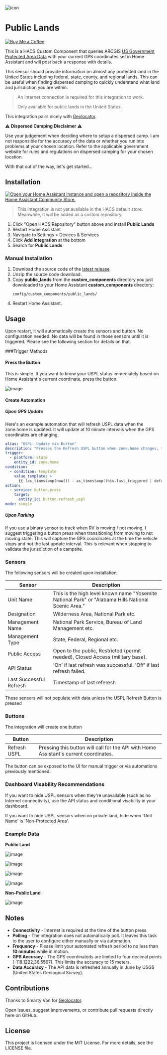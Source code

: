 ![icon](https://github.com/user-attachments/assets/de5ad0b3-8f84-4b37-a003-0a3bd3b0b2b2)

# Public Lands
[![Buy Me a Coffee](https://img.shields.io/badge/Buy%20Me%20a%20Coffee-donate-yellow.svg)](https://www.buymeacoffee.com/anthonysecco)

This is a HACS Custom Component that queries ARCGIS [US Government Protected Area Data](https://services.arcgis.com/v01gqwM5QqNysAAi/ArcGIS/rest/services/Protection_Mechanism_Category_PADUS/FeatureServer/0) with your current GPS coordinates set in Home Assistant and will post back a response with details.

This sensor should provide information on almost any protected land in the United States including federal, state, county, and regional lands.  This can be useful when finding dispersed camping to quickly understand what land and jurisdiction you are within.

> An Internet connection is required for this integration to work.
>
> Only available for public lands in the United States.

This integration pairs nicely with [Geolocator](https://github.com/SmartyVan/hass-geolocator).

⚠️ **Dispersed Camping  Disclaimer** ⚠️

Use your judgement when deciding where to setup a dispersed camp.  I am not responsible for the accuracy of the data or whether you run into problems at your chosen location.  Refer to the applicable government website for rules and regulations on dispersed camping for your chosen location.

With that out of the way, let's get started...

## Installation

[![Open your Home Assistant instance and open a repository inside the Home Assistant Community Store.](https://my.home-assistant.io/badges/hacs_repository.svg)](https://my.home-assistant.io/redirect/hacs_repository/?owner=anthonysecco&repository=public-lands-ha-sensor&category=integration)

> This integration is not yet available in the HACS default store.  Meanwhile, it will be added as a custom repository.

1. Click "Open HACS Repository" button above and install **Public Lands**
2. Restart Home Assistant
3. Navigate to Settings > Devices & Services
4. Click **Add Integration** at the bottom
5. Search for **Public Lands**

### Manual Installation

1. Download the source code of the [latest release](https://github.com/anthonysecco/public-lands-ha-sensor/releases).
2. Unzip the source code download.
3. Copy **public_lands** from the **custom_components** directory you just downloaded to your Home Assistant **custom_components** directory:
   ```
   config/custom_components/public_lands/
   ```
4. Restart Home Assistant.

## Usage

Upon restart, it will automatically create the sensors and button.  No configuration needed.  No data will be found in those sensors until it is triggered.  Please see the following section for details on that.

###Trigger Methods

#### Press the Button
This is simple.  If you want to know your USPL status immediately based on Home Assistant's current coordinate, press the button.

![image](https://github.com/user-attachments/assets/57a87b6e-a57f-4bb3-8e7f-d66b9b1e4b7e)

#### Create Automation

##### Upon GPS Update
Here's an example automation that will refresh USPL data when the zone.home is updated.  It will update at 10 minute intervals when the GPS coordinates are changing.

```yaml
alias: "USPL: Update via Button"
description: "Presses the Refresh USPL button when zone.home changes, throttled to once every 10 minutes."
trigger:
  - platform: state
    entity_id: zone.home
condition:
  - condition: template
    value_template: >
      {{ (as_timestamp(now()) - as_timestamp(this.last_triggered | default(0))) > 600 }}
action:
  - service: button.press
    target:
      entity_id: button.refresh_uspl
mode: single
```

##### Upon Parking
If you use a binary sensor to track when RV is moving / not moving, I suggest triggering a button press when transitioning from moving to not moving state.  This will capture the GPS coordinates at the time the vehicle stops and not the last update interval.  This is relevant when stopping to validate the jurisdiction of a campsite.

### Sensors
The following sensors will be created upon installation.

| Sensor | Description |
|--------|-------------|
| Unit Name | This is the high level known name "Yosemite National Park" or "Alabama Hills National Scenic Area." |
| Designation | Wilderness Area, National Park etc. |
| Management Name | National Park Service, Bureau of Land Management etc. |
| Management Type | State, Federal, Regional etc. |
| Public Access | Open to the public, Restricted (permit needed), Closed Access (military base). |
| API Status | 'On' if last refresh was successful.  'Off' if last refresh failed. |
| Last Successful Refresh | Timestamp of last referesh |

These sensors will not populate with data unless the USPL Refresh Button is pressed

### Buttons
The integration will create one button

| Button | Description |
|--------|-------------|
| Refresh USPL | Pressing this button will call for the API with Home Assistant's current coordinates. |

The button can be exposed to the UI for manual trigger or via automations previously mentioned.

### Dashboard Visability Recommendations

If you want to hide USPL sensors when they're unavailable (such as no Internet connectivity), use the API status and conditional visability in your dashboard.

If you want to hide USPL sensors when on private land, hide when 'Unit Name' is 'Non-Protected Area'.

### Example Data

**Public Land**

![image](https://github.com/user-attachments/assets/00ed28f7-26b3-4228-8489-aa490f7b0807)

![image](https://github.com/user-attachments/assets/55b51e88-e30e-4279-a5f0-184be36588fa)

![image](https://github.com/user-attachments/assets/c7ebddaa-8812-429f-bf1b-c62fa6d7a434)

![image](https://github.com/user-attachments/assets/3e7802b6-4a40-4656-91f9-467b24d82469)

**Non-Public Land**

![image](https://github.com/user-attachments/assets/d542a6f6-8fcd-4da2-8b8c-27b513d92afc)

## Notes

- **Connectivity** - Internet is required at the time of the button press.
- **Polling** - The integration does not automatically poll.  It leaves this task to the user to configure either manually or via automation.
- **Frequency** - Please limit your automated refresh period to no less than **10 minutes** while in motion.
- **GPS Accuracy** - The GPS coordinateds are limited to four decimal points (-118.1222,36.5597).  This limits the accuracy to 15 meters.
- **Data Accuracy** - The API data is refreshed annually in June by USGS (United States Geological Survey).

## Contributions

Thanks to Smarty Van for [Geolocator](https://github.com/SmartyVan/hass-geolocator).

Open issues, suggest improvements, or contribute pull requests directly here on GitHub.

## License

This project is licensed under the MIT License. For more details, see the LICENSE file.&#x20;
